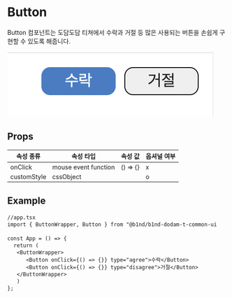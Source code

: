 # Button

Button 컴포넌트는 도담도담 티쳐에서 수락과 거절 등 많은 사용되는 버튼을 손쉽게 구현할 수 있도록 해줍니다.

![ButtonImage](../img/Button.png)

## Props

| 속성 종류   | 속성 타입            | 속성 값  | 옵셔널 여부 |
| ----------- | -------------------- | -------- | ----------- |
| onClick     | mouse event function | () => {} | x           |
| customStyle | cssObject            |          | o           |

## Example

```tsx
//app.tsx
import { ButtonWrapper, Button } from "@b1nd/b1nd-dodam-t-common-ui

const App = () => {
  return (
   <ButtonWrapper>
      <Button onClick={() => {}} type="agree">수락</Button>
      <Button onClick={() => {}} type="disagree">거절</Button>
   </ButtonWrapper>
   )
};
```

